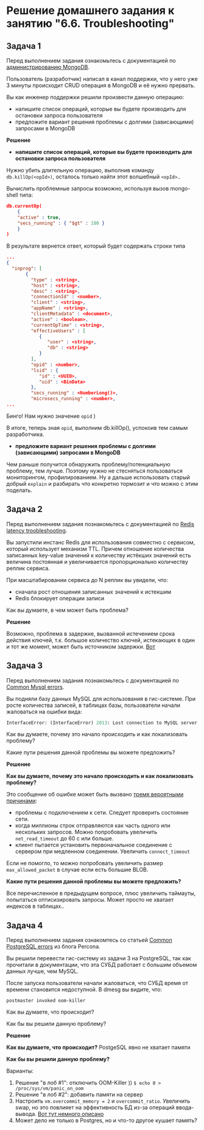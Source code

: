 # Решение домашнего задания к занятию "6.6. Troubleshooting"

## Задача 1

Перед выполнением задания ознакомьтесь с документацией по [администрированию MongoDB](https://docs.mongodb.com/manual/administration/).

Пользователь (разработчик) написал в канал поддержки, что у него уже 3 минуты происходит CRUD операция в MongoDB и её
нужно прервать.

Вы как инженер поддержки решили произвести данную операцию:

- напишите список операций, которые вы будете производить для остановки запроса пользователя
- предложите вариант решения проблемы с долгими (зависающими) запросами в MongoDB

**Решение**

- **напишите список операций, которые вы будете производить для остановки запроса пользователя**

Нужно убить длительную операцию, выполнив команду `db.killOp(<opId>)`, осталось только найти этот волшебный `<opId>`..

Вычислить проблемные запросы возможно, используя вызов mongo-shell типа:

```json
db.currentOp(
    { 
    "active" : true,
    "secs_running" : { "$gt" : 180 }
    }
)
```

В результате вернется ответ, который будет содержать строки типа

```json
...
{
  "inprog": [
       {
         "type" : <string>,
         "host" : <string>,
         "desc" : <string>,
         "connectionId" : <number>,
         "client" : <string>,
         "appName" : <string>,
         "clientMetadata" : <document>,
         "active" : <boolean>,
         "currentOpTime" : <string>,
         "effectiveUsers" : [
            {
               "user" : <string>,
               "db" : <string>
            }
         ],
         "opid" : <number>,
         "lsid" : {
            "id" : <UUID>,
            "uid" : <BinData>
         },
         "secs_running" : <NumberLong()>,
         "microsecs_running" : <number>,
...
```

Бинго! Нам нужно значение `opid` )

В итоге, теперь зная `opid`, выполним db.killOp(<opid>), успокоив тем самым разработчика.

- **предложите вариант решения проблемы с долгими (зависающими) запросами в MongoDB**

Чем раньше получится обнаружить проблему/потенциальную проблему, тем лучше. Поэтому нужно не стесняться пользоваться мониторингом, профилированием. Ну а дальше использовать старый добрый `explain` и разбирать что конкретно тормозит и что можно с этим поделать.

## Задача 2

Перед выполнением задания познакомьтесь с документацией по [Redis latency troobleshooting](https://redis.io/topics/latency).

Вы запустили инстанс Redis для использования совместно с сервисом, который использует механизм TTL. 
Причем отношение количества записанных key-value значений к количеству истёкших значений есть величина постоянная и
увеличивается пропорционально количеству реплик сервиса. 

При масштабировании сервиса до N реплик вы увидели, что:
- сначала рост отношения записанных значений к истекшим
- Redis блокирует операции записи

Как вы думаете, в чем может быть проблема?

**Решение**

Возможно, проблема в задержке, вызванной истечением срока действия ключей, т.к. большое количество ключей, истекающих в один и тот же момент, может быть источником задержки. [Вот](https://redis.io/docs/reference/optimization/latency/#latency-generated-by-expires)


## Задача 3

Перед выполнением задания познакомьтесь с документацией по [Common Mysql errors](https://dev.mysql.com/doc/refman/8.0/en/common-errors.html).

Вы подняли базу данных MySQL для использования в гис-системе. При росте количества записей, в таблицах базы,
пользователи начали жаловаться на ошибки вида:
```python
InterfaceError: (InterfaceError) 2013: Lost connection to MySQL server during query u'SELECT..... '
```

Как вы думаете, почему это начало происходить и как локализовать проблему?

Какие пути решения данной проблемы вы можете предложить?

**Решение**

**Как вы думаете, почему это начало происходить и как локализовать проблему?**

Это сообщение об ошибке может быть вызвано [тремя вероятными причинами](https://dev.mysql.com/doc/refman/8.0/en/error-lost-connection.html):

- проблемы с подключением к сети. Следует проверить состояние сети.
- когда миллионы строк отправляются как часть одного или нескольких запросов. Можно попробовать увеличить `net_read_timeout` до 60 с или больше.
- клиент пытается установить первоначальное соединение с сервером при медленном соединении. Увеличить `connect_timeout`

Если не помогло, то можно попробовать увеличить размер `max_allowed_packet` в случае если есть большие BLOB.

**Какие пути решения данной проблемы вы можете предложить?**

Все перечисленное в предыдущем вопросе, плюс увеличить таймауты, попытаться оптисизировать запросы. Может просто не хватает индексов в таблицах..

## Задача 4

Перед выполнением задания ознакомтесь со статьей [Common PostgreSQL errors](https://www.percona.com/blog/2020/06/05/10-common-postgresql-errors/) из блога Percona.

Вы решили перевести гис-систему из задачи 3 на PostgreSQL, так как прочитали в документации, что эта СУБД работает с 
большим объемом данных лучше, чем MySQL.

После запуска пользователи начали жаловаться, что СУБД время от времени становится недоступной. В dmesg вы видите, что:

`postmaster invoked oom-killer`

Как вы думаете, что происходит?

Как бы вы решили данную проблему?


**Решение**

**Как вы думаете, что происходит?** PostgeSQL явно не хватает памяти

**Как бы вы решили данную проблему?** 

Варианты:

1. Решение "в лоб #1": отключить OOM-Killer )) `$ echo 0 > /proc/sys/vm/panic_on_oom`
1. Решение "в лоб #2": добавить памяти на сервер
1. Настроить `vm.overcommit_memory = 2` и `overcommit_ratio`. Увеличить swap, но это повлияет на эффективность БД из-за операций ввода-вывода. 
[Вот тут немного описано](https://habr.com/ru/company/southbridge/blog/464245/)
1. Может дело не только в Postgres, но и что-то другое кушает память?